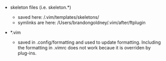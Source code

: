 - skeleton files (i.e. skeleton.*) 
  - saved here: /.vim/templates/skeletons/
  - symlinks are here: /Users/brandongoldney/.vim/after/ftplugin

- *.vim 
  - saved in .config/formatting and used to update formatting. Including the formatting in .vimrc does not work becaue it is overriden by
  plug-ins. 
